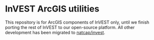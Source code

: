 # InVEST ArcGIS utilities #

This repository is for ArcGIS components of InVEST only, until we finish porting the rest of InVEST
to our open-source platform.  All other development has been migrated to [natcap/invest](https://bitbucket.org/natcap/invest).